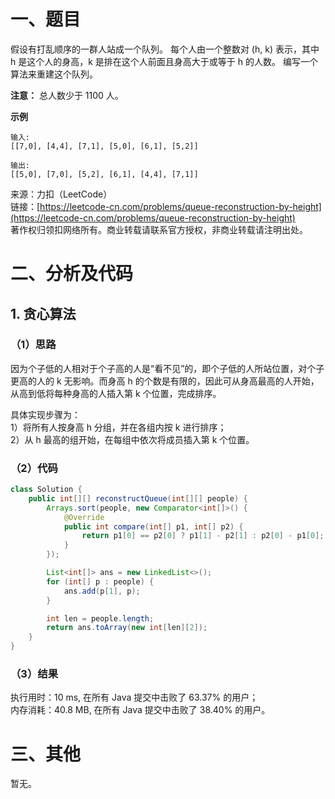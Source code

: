 # 一、题目
假设有打乱顺序的一群人站成一个队列。 每个人由一个整数对 (h, k) 表示，其中 h 是这个人的身高，k 是排在这个人前面且身高大于或等于 h 的人数。 编写一个算法来重建这个队列。   
   
**注意：**
总人数少于 1100 人。
   
**示例**
```
输入:
[[7,0], [4,4], [7,1], [5,0], [6,1], [5,2]]

输出:
[[5,0], [7,0], [5,2], [6,1], [4,4], [7,1]]
```
来源：力扣（LeetCode）   
链接：[https://leetcode-cn.com/problems/queue-reconstruction-by-height](https://leetcode-cn.com/problems/queue-reconstruction-by-height)   
著作权归领扣网络所有。商业转载请联系官方授权，非商业转载请注明出处。   
# 二、分析及代码    
## 1. 贪心算法
### （1）思路
因为个子低的人相对于个子高的人是“看不见”的，即个子低的人所站位置，对个子更高的人的 k 无影响。而身高 h 的个数是有限的，因此可从身高最高的人开始，从高到低将每种身高的人插入第 k 个位置，完成排序。   
   
具体实现步骤为：   
1）将所有人按身高 h 分组，并在各组内按 k 进行排序；   
2）从 h 最高的组开始，在每组中依次将成员插入第 k 个位置。   
### （2）代码  
```Java
class Solution {
    public int[][] reconstructQueue(int[][] people) {
        Arrays.sort(people, new Comparator<int[]>() {
            @Override
            public int compare(int[] p1, int[] p2) {
                return p1[0] == p2[0] ? p1[1] - p2[1] : p2[0] - p1[0];
            }
        });

        List<int[]> ans = new LinkedList<>();
        for (int[] p : people) {
            ans.add(p[1], p);
        }

        int len = people.length;
        return ans.toArray(new int[len][2]);
    }
}
```
### （3）结果
执行用时：10 ms, 在所有 Java 提交中击败了 63.37% 的用户；  
内存消耗：40.8 MB, 在所有 Java 提交中击败了 38.40% 的用户。  
# 三、其他
暂无。 
